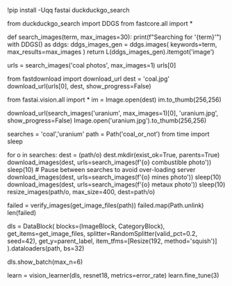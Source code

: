 !pip install -Uqq fastai duckduckgo_search

from duckduckgo_search import DDGS
from fastcore.all import *

def search_images(term, max_images=30):
    print(f"Searching for '{term}'")
    with DDGS() as ddgs:
        ddgs_images_gen = ddgs.images(
            keywords=term,
            max_results=max_images
        )
        return L(ddgs_images_gen).itemgot('image')

urls = search_images('coal photos', max_images=1)
urls[0]

from fastdownload import download_url
dest = 'coal.jpg'
download_url(urls[0], dest, show_progress=False)

from fastai.vision.all import *
im = Image.open(dest)
im.to_thumb(256,256)

download_url(search_images('uranium', max_images=1)[0], 'uranium.jpg', show_progress=False)
Image.open('uranium.jpg').to_thumb(256,256)

searches = 'coal','uranium'
path = Path('coal_or_not')
from time import sleep

for o in searches:
    dest = (path/o)
    dest.mkdir(exist_ok=True, parents=True)
    download_images(dest, urls=search_images(f'{o} combustible photo'))
    sleep(10)  # Pause between searches to avoid over-loading server
    download_images(dest, urls=search_images(f'{o} mines photo'))
    sleep(10)
    download_images(dest, urls=search_images(f'{o} metaux photo'))
    sleep(10)
    resize_images(path/o, max_size=400, dest=path/o)


failed = verify_images(get_image_files(path))
failed.map(Path.unlink)
len(failed)

dls = DataBlock(
    blocks=(ImageBlock, CategoryBlock), 
    get_items=get_image_files, 
    splitter=RandomSplitter(valid_pct=0.2, seed=42),
    get_y=parent_label,
    item_tfms=[Resize(192, method='squish')]
).dataloaders(path, bs=32)

dls.show_batch(max_n=6)

learn = vision_learner(dls, resnet18, metrics=error_rate)
learn.fine_tune(3)
